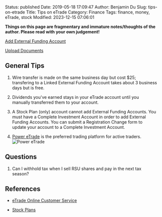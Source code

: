 Status: published
Date: 2019-05-18 17:09:47
Author: Benjamin Du
Slug: tips-on-etrade
Title: Tips on eTrade
Category: Finance
Tags: finance, money, eTrade, stock
Modified: 2023-12-15 07:06:01

**Things on this page are fragmentary and immature notes/thoughts of the author. Please read with your own judgement!**

[Add External Funding Account](https://us.etrade.com/etx/mm/movemoney/link-account)


[Upload Documents](https://us.etrade.com/etx/hw/customerservice/uploaddoc#!/upload)

## General Tips

1. Wire transfer is made on the same business day but cost $25;
    transfering to a Linked External Funding Account takes about 3 business days but is free. 

2. Dividends you've earned stays in your eTrade account 
  until you manually transferred them to your account.

3. A Stock Plan (only) account cannot add External Funding Accounts. 
  You must have a Complete Investment Account in order to add External Funding Accounts.
  You can submit a Registration Change form to update your account to a Complete Investment Account. 

4. [Power eTrade](https://us.etrade.com/platforms/power-etrade)
    is the preferred trading platform for active traders.
    ![Power eTrade](https://private-user-images.githubusercontent.com/824507/290857023-f0c0830a-6504-4df1-a5c6-37403e37b1f0.png?jwt=eyJhbGciOiJIUzI1NiIsInR5cCI6IkpXVCJ9.eyJpc3MiOiJnaXRodWIuY29tIiwiYXVkIjoicmF3LmdpdGh1YnVzZXJjb250ZW50LmNvbSIsImtleSI6ImtleTEiLCJleHAiOjE3MDI2NTI1ODQsIm5iZiI6MTcwMjY1MjI4NCwicGF0aCI6Ii84MjQ1MDcvMjkwODU3MDIzLWYwYzA4MzBhLTY1MDQtNGRmMS1hNWM2LTM3NDAzZTM3YjFmMC5wbmc_WC1BbXotQWxnb3JpdGhtPUFXUzQtSE1BQy1TSEEyNTYmWC1BbXotQ3JlZGVudGlhbD1BS0lBSVdOSllBWDRDU1ZFSDUzQSUyRjIwMjMxMjE1JTJGdXMtZWFzdC0xJTJGczMlMkZhd3M0X3JlcXVlc3QmWC1BbXotRGF0ZT0yMDIzMTIxNVQxNDU4MDRaJlgtQW16LUV4cGlyZXM9MzAwJlgtQW16LVNpZ25hdHVyZT00M2MzMjc4YjZkYTU4MDBkMTZlOGRlZjU1MmZjNTgyNjE3NzNhMTE3NDhhM2RkMzRjM2VhMTFiMTA0MzBjODg0JlgtQW16LVNpZ25lZEhlYWRlcnM9aG9zdCZhY3Rvcl9pZD0wJmtleV9pZD0wJnJlcG9faWQ9MCJ9.hqhodF9qpSFimDEyqZnUJMCJ-JV-wtgtCzbjDEJ9CGA)

## Questions

1. Can I withhold tax when I sell RSU shares and pay in the next tax season?

## References 

- [eTrade Online Customer Service](https://us.etrade.com/e/t/accounts/servicecenterhome)

- [Stock Plans](https://us.etrade.com/knowledge/library/stock-plans)